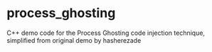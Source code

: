 # process_ghosting
C++ demo code for the Process Ghosting code injection technique, simplified from original demo by hasherezade 
